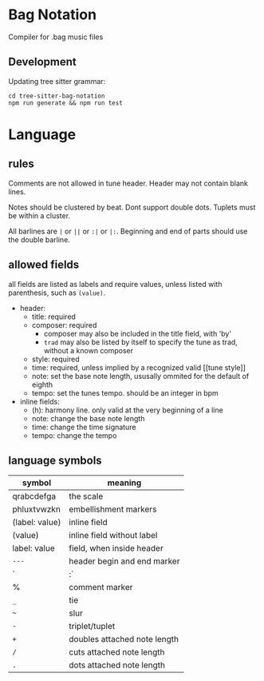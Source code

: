 # Bag Notation

Compiler for .bag music files 

## Development

Updating tree sitter grammar: 
```
cd tree-sitter-bag-notation
npm run generate && npm run test
```

# Language

## rules

Comments are not allowed in tune header.
Header may not contain blank lines. 

Notes should be clustered by beat.
Dont support double dots.
Tuplets must be within a cluster.

All barlines are `|` or `||` or `:|` or `|:`. Beginning and end of parts should use the double barline.

## allowed fields

all fields are listed as labels and require values, unless listed with parenthesis, such as `(value)`.

- header:
  - title: required
  - composer: required
    - composer may also be included in the title field, with 'by'
    - `trad` may also be listed by itself to specify the tune as trad, without a known composer
  - style: required
  - time: required, unless implied by a recognized valid [[tune style]]
  - note: set the base note length, ususally ommited for the default of eighth
  - tempo: set the tunes tempo. should be an integer in bpm
- inline fields:
  - (h): harmony line. only valid at the very beginning of a line
  - note: change the base note length
  - time: change the time signature
  - tempo: change the tempo
  
  
## language symbols

symbol | meaning
|---|---|
qrabcdefga | the scale
phluxtvwzkn | embellishment markers
(label: value) | inline field
(value) | inline field without label
label: value | field, when inside header
`---` | header begin and end marker
`|:` | barline
% | comment marker
`_` | tie
`~` | slur
`-` | triplet/tuplet
`+` | doubles attached note length
`/` | cuts attached note length
`.` | dots attached note length

